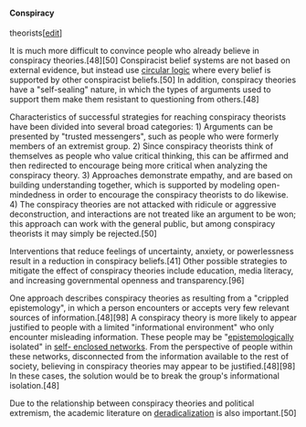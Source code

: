 #### Conspiracy
theorists[[edit](/w/index.php?title=Conspiracy\_theory&action=edit&section=16
"Edit section: Conspiracy theorists")]

It is much more difficult to convince people who already believe in conspiracy
theories.[48][50] Conspiracist belief systems are not based on external
evidence, but instead use [circular logic](/wiki/Circular\_logic "Circular
logic") where every belief is supported by other conspiracist beliefs.[50] In
addition, conspiracy theories have a "self-sealing" nature, in which the types
of arguments used to support them make them resistant to questioning from
others.[48]

Characteristics of successful strategies for reaching conspiracy theorists
have been divided into several broad categories: 1) Arguments can be presented
by "trusted messengers", such as people who were formerly members of an
extremist group. 2) Since conspiracy theorists think of themselves as people
who value critical thinking, this can be affirmed and then redirected to
encourage being more critical when analyzing the conspiracy theory. 3)
Approaches demonstrate empathy, and are based on building understanding
together, which is supported by modeling open-mindedness in order to encourage
the conspiracy theorists to do likewise. 4) The conspiracy theories are not
attacked with ridicule or aggressive deconstruction, and interactions are not
treated like an argument to be won; this approach can work with the general
public, but among conspiracy theorists it may simply be rejected.[50]

Interventions that reduce feelings of uncertainty, anxiety, or powerlessness
result in a reduction in conspiracy beliefs.[41] Other possible strategies to
mitigate the effect of conspiracy theories include education, media literacy,
and increasing governmental openness and transparency.[96]

One approach describes conspiracy theories as resulting from a "crippled
epistemology", in which a person encounters or accepts very few relevant
sources of information.[48][98] A conspiracy theory is more likely to appear
justified to people with a limited "informational environment" who only
encounter misleading information. These people may be
"[epistemologically](/wiki/Epistemology "Epistemology") isolated" in [self-
enclosed networks](/wiki/Filter\_bubble "Filter bubble"). From the perspective
of people within these networks, disconnected from the information available
to the rest of society, believing in conspiracy theories may appear to be
justified.[48][98] In these cases, the solution would be to break the group's
informational isolation.[48]

Due to the relationship between conspiracy theories and political extremism,
the academic literature on [deradicalization](/wiki/Deradicalization
"Deradicalization") is also important.[50]
